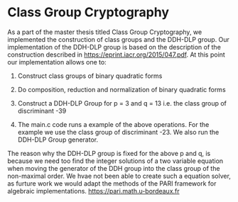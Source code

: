 # Class Group Cryptography

As a part of the master thesis titled Class Group Cryptography, we implemented the construction of class groups and the DDH-DLP group.
Our implementation of the DDH-DLP group is based on the description of the construction described in https://eprint.iacr.org/2015/047.pdf. 
At this point our implementation allows one to:


1) Construct class groups of binary quadratic forms

2) Do composition, reduction and normalization of binary quadratic forms

3) Construct a DDH-DLP Group for p = 3 and q = 13 i.e. the class group of discriminant -39

4) The main.c code runs a example of the above operations. For the example we use the class group of discriminant -23.
   We also run the DDH-DLP Group generator.

The reason why the DDH-DLP group is fixed for the above p and q, is because we need too find the integer solutions of a two variable equation when
moving the generator of the DDH group into the class group of the non-maximal order.
We hvae not been able to create such a equation solver, as furture work we would adapt the methods of the PARI framework for algebraic implementations.
https://pari.math.u-bordeaux.fr
